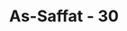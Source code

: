 ---
title: "As-Saffat - 30"
no: 30
arabic_no: ٣٠
ayah: وَمَا كَانَ لَنَا عَلَيْكُمْ مِّنْ سُلْطٰنٍۚ بَلْ كُنْتُمْ قَوْمًا طٰغِيْنَ 
translation: "sedangkan kami tidak berkuasa terhadapmu, bahkan kamu menjadi kaum yang melampaui batas."
tafsir: "Kemudian Allah menerangkan penolakan pemimpin mereka terhadap tuduhan tersebut. Para pemimpin itu menyatakan bahwa mereka tidak menyesatkan orang itu. Para pengikut sendirilah yang karena tabiatnya, menjadi kafir dan melakukan perbuatan syirik dan maksiat. Mereka mempersekutukan Allah dengan berhala dan patung dan berbuat macam-macam dosa yang menjadikan hatinya tertutup sehingga tidak lagi mengetahui jalan yang benar lagi baik.\n\nSelanjutnya pemimpin-pemimpin itu membantah bahwa mereka memiliki kekuasaan atas pengikut-pengikutnya itu, menyesatkan dan mengkafirkannya serta tidak pernah menghalangi mereka menentukan pilihan, mana perbuatan yang buruk dan mana perbuatan yang baik. Tetapi kecenderungan pengikut-pengikut itu sendiri yang menyebabkan mereka berbuat kekafiran dan kemaksiatan."
---